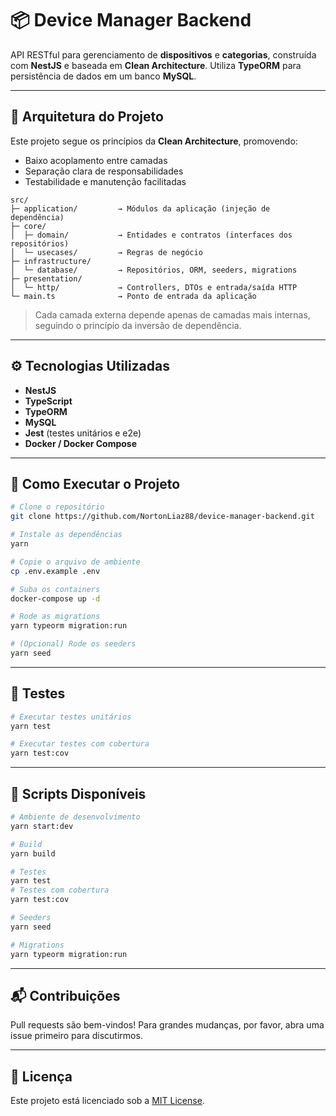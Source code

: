 # 📦 Device Manager Backend

API RESTful para gerenciamento de **dispositivos** e **categorias**, construída com **NestJS** e baseada em **Clean Architecture**. Utiliza **TypeORM** para persistência de dados em um banco **MySQL**.

---

## 🧱 Arquitetura do Projeto

Este projeto segue os princípios da **Clean Architecture**, promovendo:

- Baixo acoplamento entre camadas
- Separação clara de responsabilidades
- Testabilidade e manutenção facilitadas

```
src/
├─ application/         → Módulos da aplicação (injeção de dependência)
├─ core/
│  ├─ domain/           → Entidades e contratos (interfaces dos repositórios)
│  └─ usecases/         → Regras de negócio
├─ infrastructure/
│  └─ database/         → Repositórios, ORM, seeders, migrations
├─ presentation/
│  └─ http/             → Controllers, DTOs e entrada/saída HTTP
└─ main.ts              → Ponto de entrada da aplicação
```

> Cada camada externa depende apenas de camadas mais internas, seguindo o princípio da inversão de dependência.

---

## ⚙️ Tecnologias Utilizadas

- **NestJS**
- **TypeScript**
- **TypeORM**
- **MySQL**
- **Jest** (testes unitários e e2e)
- **Docker / Docker Compose**

---

## 🚀 Como Executar o Projeto

```bash
# Clone o repositório
git clone https://github.com/NortonLiaz88/device-manager-backend.git

# Instale as dependências
yarn

# Copie o arquivo de ambiente
cp .env.example .env

# Suba os containers
docker-compose up -d

# Rode as migrations
yarn typeorm migration:run

# (Opcional) Rode os seeders
yarn seed
```

---

## 🧪 Testes

```bash
# Executar testes unitários
yarn test

# Executar testes com cobertura
yarn test:cov
```

---

## 📜 Scripts Disponíveis

```bash
# Ambiente de desenvolvimento
yarn start:dev

# Build
yarn build

# Testes
yarn test
# Testes com cobertura
yarn test:cov

# Seeders
yarn seed

# Migrations
yarn typeorm migration:run
```

---

## 📬 Contribuições

Pull requests são bem-vindos! Para grandes mudanças, por favor, abra uma issue primeiro para discutirmos.

---

## 🪪 Licença

Este projeto está licenciado sob a [MIT License](LICENSE).

